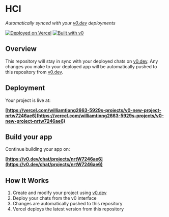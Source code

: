 # HCI

*Automatically synced with your [v0.dev](https://v0.dev) deployments*

[![Deployed on Vercel](https://img.shields.io/badge/Deployed%20on-Vercel-black?style=for-the-badge&logo=vercel)](https://vercel.com/williamtiong2663-5929s-projects/v0-new-project-nrtw7246ae6)
[![Built with v0](https://img.shields.io/badge/Built%20with-v0.dev-black?style=for-the-badge)](https://v0.dev/chat/projects/nrtW7246ae6)

## Overview

This repository will stay in sync with your deployed chats on [v0.dev](https://v0.dev).
Any changes you make to your deployed app will be automatically pushed to this repository from [v0.dev](https://v0.dev).

## Deployment

Your project is live at:

**[https://vercel.com/williamtiong2663-5929s-projects/v0-new-project-nrtw7246ae6](https://vercel.com/williamtiong2663-5929s-projects/v0-new-project-nrtw7246ae6)**

## Build your app

Continue building your app on:

**[https://v0.dev/chat/projects/nrtW7246ae6](https://v0.dev/chat/projects/nrtW7246ae6)**

## How It Works

1. Create and modify your project using [v0.dev](https://v0.dev)
2. Deploy your chats from the v0 interface
3. Changes are automatically pushed to this repository
4. Vercel deploys the latest version from this repository
